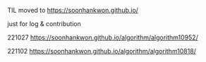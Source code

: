 TIL moved to https://soonhankwon.github.io/

just for log & contribution

221027 https://soonhankwon.github.io/algorithm/algorithm10952/

221102 https://soonhankwon.github.io/algorithm/algorithm10818/
